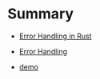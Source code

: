 # Summary

- [Error Handling in Rust](./index.md)
- [Error Handling](./rust/error-handling/index.md)

- [demo](./demo.md)

